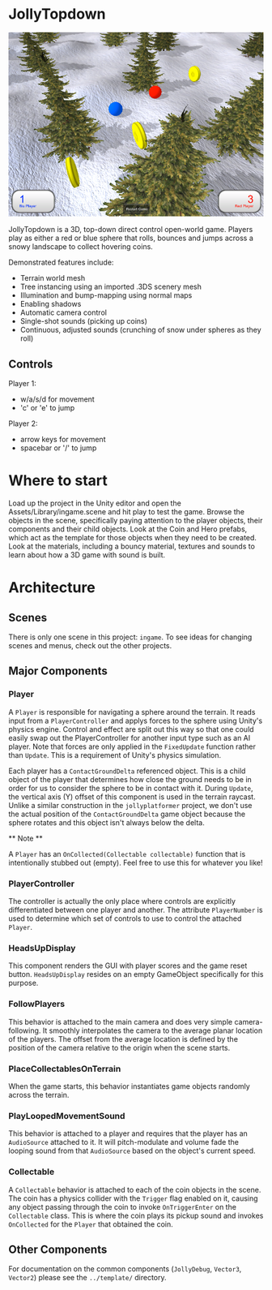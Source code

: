 JollyTopdown
==========

![JollyTouch](./jollytopdownpreview.png?raw=true)

JollyTopdown is a 3D, top-down direct control open-world game. Players play as
either a red or blue sphere that rolls, bounces and jumps across a snowy
landscape to collect hovering coins.

Demonstrated features include:

 * Terrain world mesh
 * Tree instancing using an imported .3DS scenery mesh
 * Illumination and bump-mapping using normal maps
 * Enabling shadows
 * Automatic camera control
 * Single-shot sounds (picking up coins)
 * Continuous, adjusted sounds (crunching of snow under spheres as they roll)

Controls
--------

Player 1:

 * w/a/s/d for movement
 * 'c' or 'e' to jump

Player 2:
 * arrow keys for movement
 * spacebar or '/' to jump

# Where to start

Load up the project in the Unity editor and open the Assets/Library/ingame.scene and hit play
to test the game.
Browse the objects in the scene, specifically paying attention to the player objects, their components
and their child objects.
Look at the Coin and Hero prefabs, which act as the template for those objects when they need to
be created.
Look at the materials, including a bouncy material, textures and sounds to learn about how a 3D game
with sound is built.


# Architecture

## Scenes

There is only one scene in this project: `ingame`. To see ideas for changing scenes and menus,
check out the other projects.

## Major Components

### Player

A `Player` is responsible for navigating a sphere around the terrain. It reads input from a
`PlayerController` and applys forces to the sphere using Unity's physics engine. Control and
effect are split out this way so that one could easily swap out the PlayerController for another
input type such as an AI player. Note that forces are only applied in the `FixedUpdate` function
rather than `Update`. This is a requirement of Unity's physics simulation.

Each player has a `ContactGroundDelta` referenced object. This is a child object of the player
that determines how close the ground needs to be in order for us to consider the sphere to be
in contact with it. During `Update`, the vertical axis (Y) offset of this component is used
in the terrain raycast. Unlike a similar construction in the `jollyplatformer` project, we
don't use the actual position of the `ContactGroundDelta` game object because the sphere
rotates and this object isn't always below the delta.

** Note **

A `Player` has an `OnCollected(Collectable collectable)` function that is intentionally
stubbed out (empty). Feel free to use this for whatever you like!

### PlayerController

The controller is actually the only place where controls are explicitly differentiated between
one player and another. The attribute `PlayerNumber` is used to determine which set of controls
to use to control the attached `Player`.

### HeadsUpDisplay

This component renders the GUI with player scores and the game reset button. `HeadsUpDisplay`
resides on an empty GameObject specifically for this purpose.

### FollowPlayers

This behavior is attached to the main camera and does very simple camera-following. It smoothly
interpolates the camera to the average planar location of the players. The offset from the
average location is defined by the position of the camera relative to the origin when the
scene starts.

### PlaceCollectablesOnTerrain

When the game starts, this behavior instantiates game objects randomly across the terrain.

### PlayLoopedMovementSound

This behavior is attached to a player and requires that the player has an `AudioSource` attached
to it. It will pitch-modulate and volume fade the looping sound from that `AudioSource` based
on the object's current speed.

### Collectable

A `Collectable` behavior is attached to each of the coin objects in the scene. The coin has
a physics collider with the `Trigger` flag enabled on it, causing any object passing through
the coin to invoke `OnTriggerEnter` on the `Collectable` class. This is where the coin
plays its pickup sound and invokes `OnCollected` for the `Player` that obtained the coin.


## Other Components

For documentation on the common components (`JollyDebug`, `Vector3`, `Vector2`) please see
the `../template/` directory.


